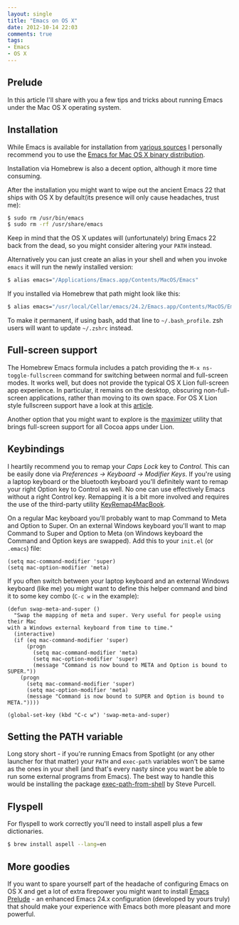 ```yaml
---
layout: single
title: "Emacs on OS X"
date: 2012-10-14 22:03
comments: true
tags:
- Emacs
- OS X
---
```


## Prelude

In this article I'll share with you a few tips and tricks about
running Emacs under the Mac OS X operating system.

## Installation

While Emacs is available for installation from
[various sources](http://wikemacs.org/wiki/Installing_Emacs_on_OS_X)
I personally recommend you to use the
[Emacs for Mac OS X binary distribution](http://wikemacs.org/wiki/Installing_Emacs_on_OS_X).

Installation via Homebrew is also a decent option, although it more time consuming.

After the installation you might want to wipe out the ancient Emacs 22
that ships with OS X by default(its presence will only cause headaches, trust me):

``` bash
$ sudo rm /usr/bin/emacs
$ sudo rm -rf /usr/share/emacs
```

Keep in mind that the OS X updates will (unfortunately) bring Emacs 22 back from the dead, so
you might consider altering your `PATH` instead.

Alternatively you can just create an alias in your shell and when you
invoke `emacs` it will run the newly installed version:

``` bash
$ alias emacs="/Applications/Emacs.app/Contents/MacOS/Emacs"
```

If you installed via Homebrew that path might look like this:

``` bash
$ alias emacs="/usr/local/Cellar/emacs/24.2/Emacs.app/Contents/MacOS/Emacs -nw"
```

To make it permanent, if using bash, add that line to
`~/.bash_profile`. zsh users will want to update `~/.zshrc` instead.

## Full-screen support

The Homebrew Emacs formula includes a patch providing the `M-x
ns-toggle-fullscreen` command for switching between normal and
full-screen modes. It works well, but does not provide the typical OS
X Lion full-screen app experience. In particular, it remains on the
desktop, obscuring non-full-screen applications, rather than moving to
its own space. For OS X Lion style fullscreen support have a look at
this
[article](http://sourcematters.org/2012/04/10/full-screen-emacs-24-for-os-x-lion.html).

Another option that you might want to explore is
the [maximizer](http://osxdaily.com/2011/07/22/enable-full-screen-support-all-apps-os-x-lion-maximizer/)
utility that brings full-screen support for all Cocoa apps under Lion.

## Keybindings

I heartily recommend you to remap your *Caps Lock* key to *Control*. This
can be easily done via *Preferences -> Keyboard -> Modifier Keys*. If
you're using a laptop keyboard or the bluetooth keyboard you'll
definitely want to remap your right Option key to Control as
well. No one can use effectively Emacs without a right Control
key. Remapping it is a bit more involved and requires the use of the
third-party utility
[KeyRemap4MacBook](http://pqrs.org/macosx/keyremap4macbook/).

On a regular Mac keyboard you'll probably want to map Command to Meta
and Option to Super. On an external Windows keyboard you'll want to
map Command to Super and Option to Meta (on Windows keyboard the
Command and Option keys are swapped). Add this to your `init.el` (or
`.emacs`) file:

``` elisp
(setq mac-command-modifier 'super)
(setq mac-option-modifier 'meta)
```

If you often switch between your laptop keyboard and an external
Windows keyboard (like me) you might want to define this helper
command and bind it to some key combo (`C-c w` in the example):

``` elisp
(defun swap-meta-and-super ()
  "Swap the mapping of meta and super. Very useful for people using their Mac
with a Windows external keyboard from time to time."
  (interactive)
  (if (eq mac-command-modifier 'super)
      (progn
        (setq mac-command-modifier 'meta)
        (setq mac-option-modifier 'super)
        (message "Command is now bound to META and Option is bound to SUPER."))
    (progn
      (setq mac-command-modifier 'super)
      (setq mac-option-modifier 'meta)
      (message "Command is now bound to SUPER and Option is bound to META."))))

(global-set-key (kbd "C-c w") 'swap-meta-and-super)
```

## Setting the PATH variable

Long story short - if you're running Emacs from Spotlight (or any
other launcher for that matter) your `PATH` and `exec-path` variables
won't be same as the ones in your shell (and that's every nasty since
you want be able to run some external programs from Emacs). The best
way to handle this would be installing the package
[exec-path-from-shell](https://github.com/purcell/exec-path-from-shell)
by Steve Purcell.

## Flyspell

For flyspell to work correctly you'll need to install aspell plus a few dictionaries.

``` bash
$ brew install aspell --lang=en
```

## More goodies

If you want to spare yourself part of the headache of configuring
Emacs on OS X and get a lot of extra firepower you might want to install
[Emacs Prelude](https://github.com/bbatsov/prelude) - an enhanced
Emacs 24.x configuration (developed by yours truly) that should make
your experience with Emacs both more pleasant and more powerful.

